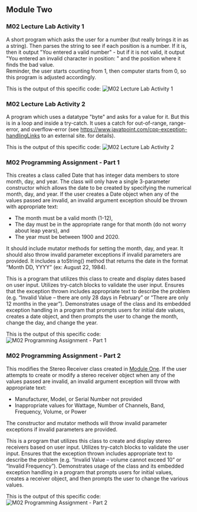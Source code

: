 ## Module Two
### M02 Lecture Lab Activity 1
A short program which asks the user for a number (but really brings it in as a string).  Then parses the string to see if each position is a number.  If it is, then it output "You entered a valid number" - but if it is not valid, it output "You entered an invalid character in position: " and the position where it finds the bad value.  
Reminder, the user starts counting from 1, then computer starts from 0, so this program is adjusted accordingly.

This is the output of this specific code:
![M02 Lecture Lab Activity 1]()

### M02 Lecture Lab Activity 2
A program which uses a datatype "byte" and asks for a value for it.  But this is in a loop and inside a try-catch. It uses a catch for out-of-range, range-error, and overflow-error (see https://www.javatpoint.com/cpp-exception-handlingLinks to an external site. for details).

This is the output of this specific code:
![M02 Lecture Lab Activity 2]()

### M02 Programming Assignment - Part 1
This creates a class called Date that has integer data members to store month, day, and year. The class will only have a single 3-parameter constructor which allows the date to be created by specifying the numerical month, day, and year. If the user creates a Date object when any of the values passed are invalid, an invalid argument exception should be thrown with appropriate text:

- The month must be a valid month (1-12),
- The day must be in the appropriate range for that month (do not worry about leap years), and
- The year must be between 1900 and 2020.

It should include mutator methods for setting the month, day, and year. It should also throw invalid parameter exceptions if invalid parameters are provided. It includes a toString() method that returns the date in the format “Month DD, YYYY” (ex: August 22, 1984).

This is a program that utilizes this class to create and display dates based on user input. Utilizes try-catch blocks to validate the user input. Ensures that the exception thrown includes appropriate text to describe the problem (e.g. “Invalid Value – there are only 28 days in February” or “There are only 12 months in the year”). Demonstrates usage of the class and its embedded exception handling in a program that prompts users for initial date values, creates a date object, and then prompts the user to change the month, change the day, and change the year.

This is the output of this specific code:
![M02 Programming Assignment - Part 1]()

### M02 Programming Assignment - Part 2
This modifies the Stereo Receiver class created in [Module One](). If the user attempts to create or modify a stereo receiver object when any of the values passed are invalid, an invalid argument exception will throw with appropriate text:

- Manufacturer, Model, or Serial Number not provided
- Inappropriate values for Wattage, Number of Channels, Band, Frequency, Volume, or Power 

The constructor and mutator methods will throw invalid parameter exceptions if invalid parameters are provided.

This is a program that utilizes this class to create and display stereo receivers based on user input. Utilizes try-catch blocks to validate the user input. Ensures that the exception thrown includes appropriate text to describe the problem (e.g. “Invalid Value – volume cannot exceed 10” or “Invalid Frequency”). Demonstrates usage of the class and its embedded exception handling in a program that prompts users for initial values, creates a receiver object, and then prompts the user to change the various values.

This is the output of this specific code:
![M02 Programming Assignment - Part 2]()